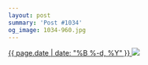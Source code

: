 ```yaml
---
layout: post
summary: 'Post #1034'
og_image: 1034-960.jpg
---
```


<p>
 <time>
  <a href="/1034">
   {{ page.date | date: "%B %-d, %Y" }}
  </a>
 </time>
 <a href="/1034">
  <img sizes="(min-width: 700px) 50vw, calc(100vw - 2rem)" src="{{ site.assets_url }}/1034-480.jpg" srcset="{{ site.assets_url }}/1034-240.jpg 240w, {{ site.assets_url }}/1034-480.jpg 480w, {{ site.assets_url }}/1034-720.jpg 720w, {{ site.assets_url }}/1034-960.jpg 960w"/>
 </a>
</p>
